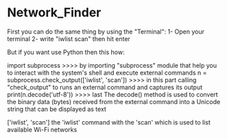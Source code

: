 #                                    Network_Finder

First you can do the same thing by using the "Terminal":
1- Open your terminal 
2- write "iwlist scan" then hit enter


But if you want use Python then this how:

import subprocess >>>> by importing "subprocess" module that help you to interact with the system's shell and execute external commands
n = subprocess.check_output(['iwlist', 'scan']) >>>> in this part calling "check_output" to runs an external command and captures its output
print(n.decode('utf-8')) >>>> last The decode() method is used to convert the binary data (bytes) received from the external command into a Unicode string that can be displayed as text

['iwlist', 'scan']  the 'iwlist' command with the 'scan' which is used to list available Wi-Fi networks 